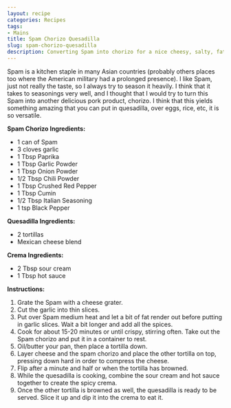 ```yaml
---
layout: recipe
categories: Recipes
tags:
- Mains
title: Spam Chorizo Quesadilla
slug: spam-chorizo-quesadilla
description: Converting Spam into chorizo for a nice cheesy, salty, fatty quesadilla.
---
```


Spam is a kitchen staple in many Asian countries (probably others places too where the American military had a prolonged presence). I like Spam, just not really the taste, so I always try to season it heavily. I think that it takes to seasonings very well, and I thought that I would try to turn this Spam into another delicious pork product, chorizo. I think that this yields something amazing that you can put in quesadilla, over eggs, rice, etc, it is so versatile.

**Spam Chorizo Ingredients:**
* 1 can of Spam
* 3 cloves garlic
* 1 Tbsp Paprika
* 1 Tbsp Garlic Powder
* 1 Tbsp Onion Powder
* 1/2 Tbsp Chili Powder
* 1 Tbsp Crushed Red Pepper
* 1 Tbsp Cumin
* 1/2 Tbsp Italian Seasoning
* 1 tsp Black Pepper

**Quesadilla Ingredients:**
* 2 tortillas
* Mexican cheese blend

**Crema Ingredients:**
* 2 Tbsp sour cream
* 1 Tbsp hot sauce

**Instructions:**
1. Grate the Spam with a cheese grater.
2. Cut the garlic into thin slices. 
3. Put over Spam medium heat and let a bit of fat render out before putting in garlic slices. Wait a bit longer and add all the spices. 
4. Cook for about 15-20 minutes or until crispy, stirring often. Take out the Spam chorizo and put it in a container to rest.
5. Oil/butter your pan, then place a tortilla down. 
6. Layer cheese and the spam chorizo and place the other tortilla on top, pressing down hard in order to compress the cheese.
7. Flip after a minute and half or when the tortilla has browned.
8. While the quesadilla is cooking, combine the sour cream and hot sauce together to create the spicy crema.
9. Once the other tortilla is browned as well, the quesadilla is ready to be served. Slice it up and dip it into the crema to eat it.